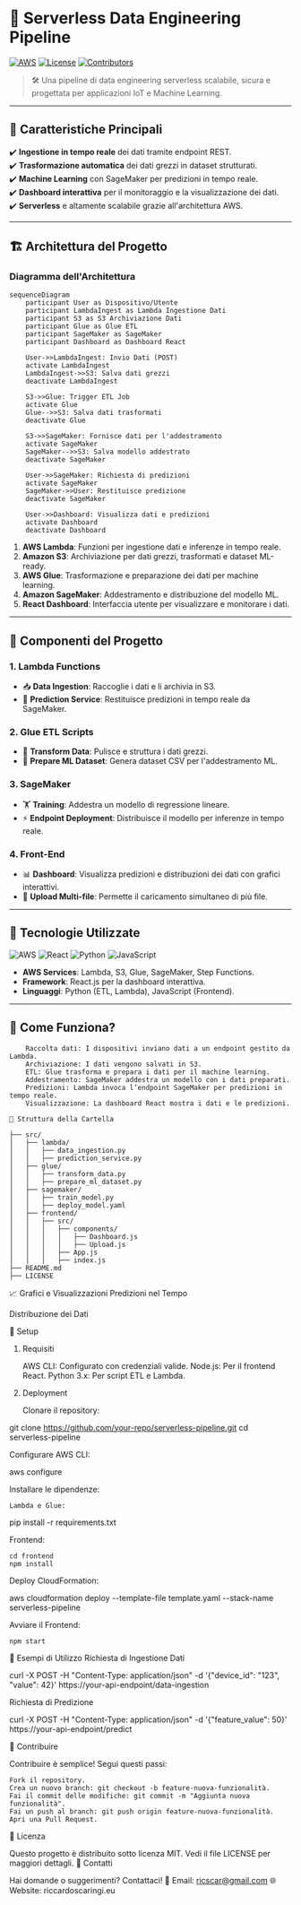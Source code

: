 # 🚀 Serverless Data Engineering Pipeline

[![AWS]([https://img.shields.io/badge/AWS-Serverless-orange?logo=amazonaws&style=flat-square)](https://aws.amazon.com/](https://github.com/ricscar2570/portfolio/blob/main/Serverless%20Data%20Engineering%20Pipeline/Serverless.png?raw=true)) 
[![License](https://img.shields.io/badge/License-MIT-blue.svg?style=flat-square)](LICENSE)
[![Contributors](https://img.shields.io/github/contributors/your-repo?color=green&style=flat-square)](https://github.com/your-repo)

> 🛠️ Una pipeline di data engineering serverless scalabile, sicura e progettata per applicazioni IoT e Machine Learning.

---

## 🌟 **Caratteristiche Principali**
✔️ **Ingestione in tempo reale** dei dati tramite endpoint REST.  
✔️ **Trasformazione automatica** dei dati grezzi in dataset strutturati.  
✔️ **Machine Learning** con SageMaker per predizioni in tempo reale.  
✔️ **Dashboard interattiva** per il monitoraggio e la visualizzazione dei dati.  
✔️ **Serverless** e altamente scalabile grazie all'architettura AWS.  

---

## 🏗️ **Architettura del Progetto**

### **Diagramma dell'Architettura**

```mermaid
sequenceDiagram
    participant User as Dispositivo/Utente
    participant LambdaIngest as Lambda Ingestione Dati
    participant S3 as S3 Archiviazione Dati
    participant Glue as Glue ETL
    participant SageMaker as SageMaker
    participant Dashboard as Dashboard React

    User->>LambdaIngest: Invio Dati (POST)
    activate LambdaIngest
    LambdaIngest->>S3: Salva dati grezzi
    deactivate LambdaIngest
    
    S3->>Glue: Trigger ETL Job
    activate Glue
    Glue-->>S3: Salva dati trasformati
    deactivate Glue
    
    S3->>SageMaker: Fornisce dati per l'addestramento
    activate SageMaker
    SageMaker-->>S3: Salva modello addestrato
    deactivate SageMaker

    User->>SageMaker: Richiesta di predizioni
    activate SageMaker
    SageMaker->>User: Restituisce predizione
    deactivate SageMaker

    User->>Dashboard: Visualizza dati e predizioni
    activate Dashboard
    deactivate Dashboard
```

1. **AWS Lambda**: Funzioni per ingestione dati e inferenze in tempo reale.
2. **Amazon S3**: Archiviazione per dati grezzi, trasformati e dataset ML-ready.
3. **AWS Glue**: Trasformazione e preparazione dei dati per machine learning.
4. **Amazon SageMaker**: Addestramento e distribuzione del modello ML.
5. **React Dashboard**: Interfaccia utente per visualizzare e monitorare i dati.

---

## 🧩 **Componenti del Progetto**

### **1. Lambda Functions**  
- 📥 **Data Ingestion**: Raccoglie i dati e li archivia in S3.  
- 🤖 **Prediction Service**: Restituisce predizioni in tempo reale da SageMaker.

### **2. Glue ETL Scripts**  
- 🔄 **Transform Data**: Pulisce e struttura i dati grezzi.  
- 🧹 **Prepare ML Dataset**: Genera dataset CSV per l'addestramento ML.

### **3. SageMaker**  
- 🏋️ **Training**: Addestra un modello di regressione lineare.  
- ⚡ **Endpoint Deployment**: Distribuisce il modello per inferenze in tempo reale.  

### **4. Front-End**  
- 📊 **Dashboard**: Visualizza predizioni e distribuzioni dei dati con grafici interattivi.  
- 📁 **Upload Multi-file**: Permette il caricamento simultaneo di più file.

---

## 🌈 **Tecnologie Utilizzate**
![AWS](https://img.shields.io/badge/AWS-100%25-orange?logo=amazonaws&style=flat-square)
![React](https://img.shields.io/badge/React.js-UI-blue?logo=react&style=flat-square)
![Python](https://img.shields.io/badge/Python-ETL-yellow?logo=python&style=flat-square)
![JavaScript](https://img.shields.io/badge/JavaScript-Frontend-brightgreen?logo=javascript&style=flat-square)

- **AWS Services**: Lambda, S3, Glue, SageMaker, Step Functions.  
- **Framework**: React.js per la dashboard interattiva.  
- **Linguaggi**: Python (ETL, Lambda), JavaScript (Frontend).  

---

## 🚀 **Come Funziona?**


```
    Raccolta dati: I dispositivi inviano dati a un endpoint gestito da Lambda.
    Archiviazione: I dati vengono salvati in S3.
    ETL: Glue trasforma e prepara i dati per il machine learning.
    Addestramento: SageMaker addestra un modello con i dati preparati.
    Predizioni: Lambda invoca l’endpoint SageMaker per predizioni in tempo reale.
    Visualizzazione: La dashboard React mostra i dati e le predizioni.

📂 Struttura della Cartella

├── src/
│   ├── lambda/
│   │   ├── data_ingestion.py
│   │   ├── prediction_service.py
│   ├── glue/
│   │   ├── transform_data.py
│   │   ├── prepare_ml_dataset.py
│   ├── sagemaker/
│   │   ├── train_model.py
│   │   ├── deploy_model.yaml
│   ├── frontend/
│   │   ├── src/
│   │   │   ├── components/
│   │   │   │   ├── Dashboard.js
│   │   │   │   ├── Upload.js
│   │   │   ├── App.js
│   │   │   ├── index.js
├── README.md
├── LICENSE

```

📈 Grafici e Visualizzazioni
Predizioni nel Tempo

Distribuzione dei Dati

🔧 Setup
1. Requisiti

    AWS CLI: Configurato con credenziali valide.
    Node.js: Per il frontend React.
    Python 3.x: Per script ETL e Lambda.

2. Deployment

    Clonare il repository:

git clone https://github.com/your-repo/serverless-pipeline.git
cd serverless-pipeline

Configurare AWS CLI:

aws configure

Installare le dipendenze:

    Lambda e Glue:

pip install -r requirements.txt

Frontend:

    cd frontend
    npm install

Deploy CloudFormation:

aws cloudformation deploy --template-file template.yaml --stack-name serverless-pipeline

Avviare il Frontend:

    npm start

📌 Esempi di Utilizzo
Richiesta di Ingestione Dati

curl -X POST -H "Content-Type: application/json" -d '{"device_id": "123", "value": 42}' https://your-api-endpoint/data-ingestion

Richiesta di Predizione

curl -X POST -H "Content-Type: application/json" -d '{"feature_value": 50}' https://your-api-endpoint/predict

🤝 Contribuire

Contribuire è semplice! Segui questi passi:

    Fork il repository.
    Crea un nuovo branch: git checkout -b feature-nuova-funzionalità.
    Fai il commit delle modifiche: git commit -m "Aggiunta nuova funzionalità".
    Fai un push al branch: git push origin feature-nuova-funzionalità.
    Apri una Pull Request.

📝 Licenza

Questo progetto è distribuito sotto licenza MIT. Vedi il file LICENSE per maggiori dettagli.
📧 Contatti

Hai domande o suggerimenti? Contattaci!
📧 Email: ricscar@gmail.com
🌐 Website: riccardoscaringi.eu

